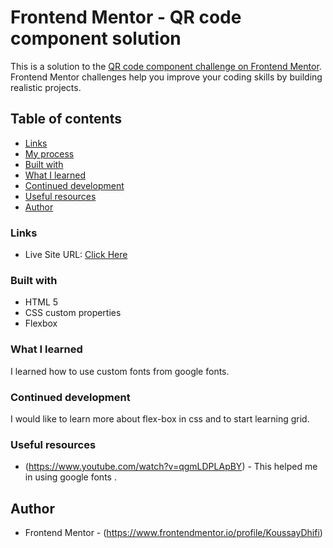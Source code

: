 # Frontend Mentor - QR code component solution

This is a solution to the [QR code component challenge on Frontend Mentor](https://www.frontendmentor.io/challenges/qr-code-component-iux_sIO_H). Frontend Mentor challenges help you improve your coding skills by building realistic projects. 

## Table of contents
- [Links](#links)
- [My process](#my-process)
- [Built with](#built-with)
- [What I learned](#what-i-learned)
- [Continued development](#continued-development)
- [Useful resources](#useful-resources)
- [Author](#author)







### Links

- Live Site URL: [Click Here](https://koussaydhifi.github.io/Frontend-Mentor-QR-code-component.github.io/)



### Built with

- HTML 5
- CSS custom properties
- Flexbox

### What I learned

I learned how to use custom fonts from google fonts.




### Continued development

I would like to learn more about flex-box in css and to start learning grid.



### Useful resources

- (https://www.youtube.com/watch?v=qgmLDPLApBY) - This helped me in using google fonts .



## Author

- Frontend Mentor - (https://www.frontendmentor.io/profile/KoussayDhifi)
